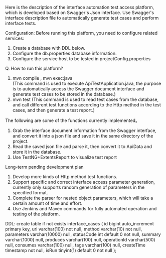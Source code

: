 
Here is the description of the interface automation test access platform, which is developed based on Swagger's Json interface. 
Use Swagger's interface description file to automatically generate test cases and perform interface tests.

Configuration:
Before running this platform, you need to configure related services:
1. Create a database with DDL below.
2. Configure the db.properties database information.
3. Configure the service host to be tested in projectConfig.properties

Q. How to run this platform?
1. mvn compile , mvn exec:java   
(This command is used to execute ApiTestApplication.java, the purpose is to automatically access the Swagger document interface and generate test cases to be stored in the database.)
2. mvn test
(This command is used to read test cases from the database, and call different test functions according to the Http method in the test cases, and then generate a test report.)

The following are some of the functions currently implemented。
1. Grab the interface document information from the Swagger interface, and convert it into a json file and save it in the same directory of the project.
2. Read the saved json file and parse it, then convert it to ApiData and store it in the database.
3. Use TestNG+ExtentsReport to visualize test report

Long-term pending development plan
1. Develop more kinds of Http method test functions.
2. Support specific and correct interface access parameter generation, 
currently only supports random generation of parameters in the specified format.
3. Complete the parser for nested object parameters, which will take a certain amount of time and effort.
4. Use Jenkins and Maven commands for fully automated operation and testing of the platform.

DDL:
create table if not exists interface_cases
(
	id bigint auto_increment
		primary key,
	url varchar(100) not null,
	method varchar(10) not null,
	parameters varchar(10000) null,
	statusCode int default 0 not null,
	summary varchar(1000) null,
	produces varchar(100) null,
	operationId varchar(500) null,
	consumes varchar(100) null,
	tags varchar(100) null,
	createTime timestamp not null,
	isRun tinyint(1) default 0 not null
);

